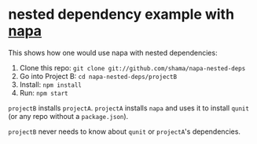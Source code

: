 # nested dependency example with [napa](https://github.com/shama/napa)

This shows how one would use napa with nested dependencies:

1. Clone this repo: `git clone git://github.com/shama/napa-nested-deps`
2. Go into Project B: `cd napa-nested-deps/projectB`
3. Install: `npm install`
4. Run: `npm start`

`projectB` installs `projectA`. `projectA` installs `napa` and uses it to
install `qunit` (or any repo without a `package.json`).

`projectB` never needs to know about `qunit` or `projectA`'s dependencies.
